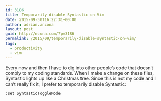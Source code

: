 ```yaml
---
id: 3186
title: Temporarily disable Syntastic on Vim
date: 2015-09-30T16:22:31+00:00
author: adrian.ancona
layout: post
guid: http://ncona.com/?p=3186
permalink: /2015/09/temporarily-disable-syntastic-on-vim/
tags:
  - productivity
  - vim
---
```

Every now and then I have to dig into other people&#8217;s code that doesn&#8217;t comply to my coding standards. When I make a change on these files, Syntastic lights up like a Christmas tree. Since this is not my code and I can&#8217;t really fix it, I prefer to temporarily disable Syntastic:

```
:set SyntasticToggleMode
```

<!--more-->
